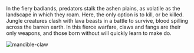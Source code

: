 In the fiery badlands, predators stalk the ashen plains, as volatile as the landscape in which they roam. Here, the only option is to kill, or be killed. Jungle creatures clash with lava beasts in a battle to survive, blood spilling across the barren earth. In this fierce warfare, claws and fangs are their only weapons, and those born without will quickly learn to make do.

<img src="https://media.githubusercontent.com/media/nathaneastwood/fablore/main/src/weapons/media//mandible-claw.webp" alt="mandible-claw" class="center">
